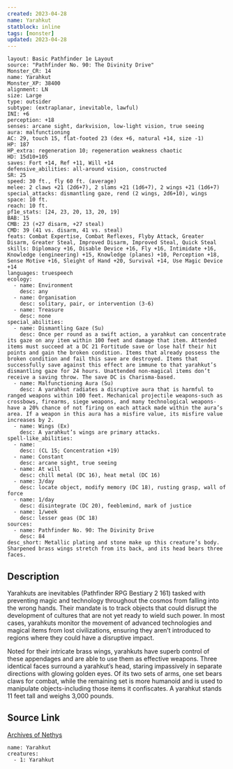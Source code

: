 ```yaml
---
created: 2023-04-28
name: Yarahkut
statblock: inline
tags: [monster]
updated: 2023-04-28
---
```

```statblock
layout: Basic Pathfinder 1e Layout
source: "Pathfinder No. 90: The Divinity Drive"
Monster_CR: 14
name: Yarahkut
Monster_XP: 38400
alignment: LN
size: Large
type: outsider
subtype: (extraplanar, inevitable, lawful)
INI: +6
perception: +18
senses: arcane sight, darkvision, low-light vision, true seeing
aura: malfunctioning
AC: 29, touch 15, flat-footed 23 (dex +6, natural +14, size -1)
HP: 187
HP_extra: regeneration 10; regeneration weakness chaotic
HD: 15d10+105
saves: Fort +14, Ref +11, Will +14
defensive_abilities: all-around vision, constructed
SR: 25
speed: 30 ft., fly 60 ft. (average)
melee: 2 claws +21 (2d6+7), 2 slams +21 (1d6+7), 2 wings +21 (1d6+7)
special_attacks: dismantling gaze, rend (2 wings, 2d6+10), wings
space: 10 ft.
reach: 10 ft.
pf1e_stats: [24, 23, 20, 13, 20, 19]
BAB: 15
CMB: 23 (+27 disarm, +27 steal)
CMD: 39 (41 vs. disarm, 41 vs. steal)
feats: Combat Expertise, Combat Reflexes, Flyby Attack, Greater Disarm, Greater Steal, Improved Disarm, Improved Steal, Quick Steal
skills: Diplomacy +16, Disable Device +16, Fly +16, Intimidate +16, Knowledge (engineering) +15, Knowledge (planes) +10, Perception +18, Sense Motive +16, Sleight of Hand +20, Survival +14, Use Magic Device +14
languages: truespeech
ecology:
  - name: Environment
    desc: any
  - name: Organisation
    desc: solitary, pair, or intervention (3-6)
  - name: Treasure
    desc: none
special_abilities:
  - name: Dismantling Gaze (Su)
    desc: Once per round as a swift action, a yarahkut can concentrate its gaze on any item within 100 feet and damage that item. Attended items must succeed at a DC 21 Fortitude save or lose half their hit points and gain the broken condition. Items that already possess the broken condition and fail this save are destroyed. Items that successfully save against this effect are immune to that yarahkut’s dismantling gaze for 24 hours. Unattended non-magical items don’t receive a saving throw. The save DC is Charisma-based.
  - name: Malfunctioning Aura (Su)
    desc: A yarahkut radiates a disruptive aura that is harmful to ranged weapons within 100 feet. Mechanical projectile weapons-such as crossbows, firearms, siege weapons, and many technological weapons-have a 20% chance of not firing on each attack made within the aura’s area. If a weapon in this aura has a misfire value, its misfire value increases by 2.
  - name: Wings (Ex)
    desc: A yarahkut’s wings are primary attacks.
spell-like_abilities:
  - name:
    desc: (CL 15; Concentration +19)
  - name: Constant
    desc: arcane sight, true seeing
  - name: At will
    desc: chill metal (DC 16), heat metal (DC 16)
  - name: 3/day
    desc: locate object, modify memory (DC 18), rusting grasp, wall of force
  - name: 1/day
    desc: disintegrate (DC 20), feeblemind, mark of justice
  - name: 1/week
    desc: lesser geas (DC 18)
sources:
  - name: Pathfinder No. 90: The Divinity Drive
    desc: 84
desc_short: Metallic plating and stone make up this creature’s body. Sharpened brass wings stretch from its back, and its head bears three faces.
```
## Description
Yarahkuts are inevitables (Pathfinder RPG Bestiary 2 161) tasked with preventing magic and technology throughout the cosmos from falling into the wrong hands. Their mandate is to track objects that could disrupt the development of cultures that are not yet ready to wield such power. In most cases, yarahkuts monitor the movement of advanced technologies and magical items from lost civilizations, ensuring they aren’t introduced to regions where they could have a disruptive impact.

Noted for their intricate brass wings, yarahkuts have superb control of these appendages and are able to use them as effective weapons. Three identical faces surround a yarahkut’s head, staring impassively in separate directions with glowing golden eyes. Of its two sets of arms, one set bears claws for combat, while the remaining set is more humanoid and is used to manipulate objects-including those items it confiscates. A yarahkut stands 11 feet tall and weighs 3,000 pounds.
## Source Link
[Archives of Nethys](https://aonprd.com/MonsterDisplay.aspx?ItemName=Yarahkut)
```encounter-table
name: Yarahkut
creatures:
  - 1: Yarahkut
```
